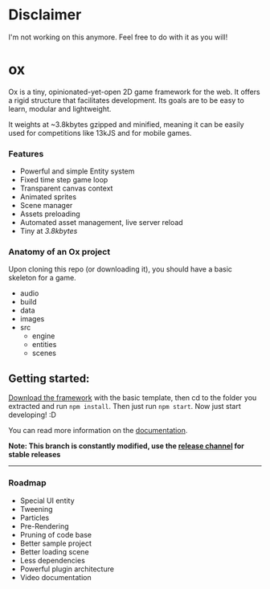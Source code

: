 # Disclaimer

I'm not working on this anymore. Feel free to do with it as you will!

# ox
Ox is a tiny, opinionated-yet-open 2D game framework for the web. It offers a rigid structure that facilitates development. Its goals are to be easy to learn, modular and lightweight.

It weights at ~3.8kbytes gzipped and minified, meaning it can be easily used for competitions like 13kJS and for mobile games. 

### Features

- Powerful and simple Entity system
- Fixed time step game loop
- Transparent canvas context
- Animated sprites
- Scene manager
- Assets preloading
- Automated asset management, live server reload
- Tiny at *3.8kbytes*

### Anatomy of an Ox project

Upon cloning this repo (or downloading it), you should have a basic skeleton for a game.

- audio
- build
- data
- images
- src
  - engine
  - entities
  - scenes

## Getting started:

[Download the framework](https://github.com/OttoRobba/ox/archive/v0.2.1.zip) with the basic template, then cd to the folder you extracted and run `npm install`. Then just run `npm start`. Now just start developing! :D

You can read more information on the [documentation](http://ox2d.com/docs).

**Note: This branch is constantly modified, use the [release channel](https://github.com/OttoRobba/ox/releases) for stable releases**

----

### Roadmap

- Special UI entity
- Tweening
- Particles
- Pre-Rendering
- Pruning of code base
- Better sample project
- Better loading scene
- Less dependencies
- Powerful plugin architecture
- Video documentation
